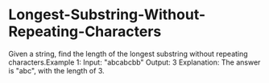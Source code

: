 # Longest-Substring-Without-Repeating-Characters
Given a string, find the length of the longest substring without repeating characters.Example 1:  Input: "abcabcbb" Output: 3  Explanation: The answer is "abc", with the length of 3. 
